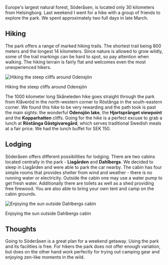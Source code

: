 Europe's largest natural forest, Söderåsen, is located only 30 kilometers from Helsingborg. Last weekend I went for a hike with a group of friends to explore the park. We spent approximately two full days in late March.

<div id="map1" data-lat="56.026805" data-lng="13.234562" data-zoom="12" data-type="outdoors">
  <div data-lat="56.003776" data-lng="13.275760" data-label="Odensjön"></div>
  <div data-lat="56.024719" data-lng="13.229154" data-label="Liagården"></div>
  <div data-lat="56.035078" data-lng="13.248037" data-label="Hjortsprånget"></div>
  <div data-lat="56.035102" data-lng="13.235763" data-label="Kopparhatten"></div>
</div>

## Hiking
The park offers a range of marked hiking trails. The shortest trail being 800 meters and the longest 14 kilometers. Since nature is allowed to grow wildly, some of the trail markings can be hard to spot, so pay attention when walking. The hiking terrain is fairly flat and welcomes even the most unexperienced hikers.

<div class="media">
  <img class="media__image" data-src="/img/article/hiking-in-soderasen.cliffs.jpg" title="Hiking the steep cliffs around Odensjön">
  <p class="media__caption">Hiking the steep cliffs around Odensjön</p>
</div>

The 1000 kilometer long Skåneleden hike goes straight through the park from Klåveröd in the north-western corner to Röstånga in the south-eastern corner. We found this hike to be very rewarding and the path took is past the main sights: the wonderful **Odensjön lake**, the **Hjortsprånget viewpoint** and the **Kopparhatten** cliffs. Going for the hike is a perfect excuse to grab a lunch at **Röstånga Gästgivaregård**, which serves traditional Swedish meals at a fair price. We had the lunch buffet for SEK 150.

## Lodging
Söderåsen offers different possibilities for lodging. There are two cabins located centrally in the park - **Liagården** and **Dahlbergs**. We decided to sleep in Liagården and were able to park the car nearby. The cabin has four simple rooms that provides shelter from wind and weather - there is no running water or electricity. Outside the cabin one may use a water pump to get fresh water. Additionally there are toilets as well as a shed providing free firewood. You are also able to bring your own tent and camp on the cabin grounds.

<div class="media">
  <img class="media__image" data-src="/img/article/hiking-in-soderasen.cabin.jpg" title="Enjoying the sun outside Dahlbergs cabin">
  <p class="media__caption">Enjoying the sun outside Dahlbergs cabin</p>
</div>

## Thoughts
Going to Söderåsen is a great plan for a weekend getaway. Using the park and its facilities is free. For hikers the park does not offer enough variation, but does on the other hand work perfectly for trying out camping gear and enjoying zen-like moments in the wild.